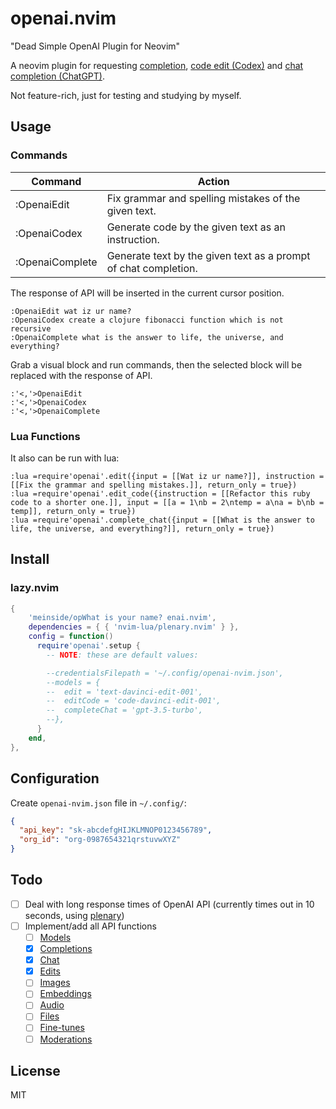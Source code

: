 # openai.nvim

"Dead Simple OpenAI Plugin for Neovim"

A neovim plugin for requesting [completion](https://platform.openai.com/docs/guides/completion), [code edit (Codex)](https://platform.openai.com/docs/guides/code) and [chat completion (ChatGPT)](https://platform.openai.com/docs/guides/chat).

Not feature-rich, just for testing and studying by myself.

## Usage

### Commands

| Command | Action |
| --- | --- |
| :OpenaiEdit | Fix grammar and spelling mistakes of the given text. |
| :OpenaiCodex | Generate code by the given text as an instruction. |
| :OpenaiComplete | Generate text by the given text as a prompt of chat completion. |

The response of API will be inserted in the current cursor position.

```vim
:OpenaiEdit wat iz ur name?
:OpenaiCodex create a clojure fibonacci function which is not recursive
:OpenaiComplete what is the answer to life, the universe, and everything?
```

Grab a visual block and run commands, then the selected block will be replaced with the response of API.

```vim
:'<,'>OpenaiEdit
:'<,'>OpenaiCodex
:'<,'>OpenaiComplete
```

### Lua Functions

It also can be run with lua:

```vim
:lua =require'openai'.edit({input = [[Wat iz ur name?]], instruction = [[Fix the grammar and spelling mistakes.]], return_only = true})
:lua =require'openai'.edit_code({instruction = [[Refactor this ruby code to a shorter one.]], input = [[a = 1\nb = 2\ntemp = a\na = b\nb = temp]], return_only = true})
:lua =require'openai'.complete_chat({input = [[What is the answer to life, the universe, and everything?]], return_only = true})
```

## Install

### lazy.nvim

```lua
{
    'meinside/opWhat is your name? enai.nvim',
    dependencies = { { 'nvim-lua/plenary.nvim' } },
    config = function()
      require'openai'.setup {
        -- NOTE: these are default values:

        --credentialsFilepath = '~/.config/openai-nvim.json',
        --models = {
        --  edit = 'text-davinci-edit-001',
        --  editCode = 'code-davinci-edit-001',
        --  completeChat = 'gpt-3.5-turbo',
        --},
      }
    end,
},
```

## Configuration

Create `openai-nvim.json` file in `~/.config/`:

```json
{
  "api_key": "sk-abcdefgHIJKLMNOP0123456789",
  "org_id": "org-0987654321qrstuvwXYZ"
}
```

## Todo

- [ ] Deal with long response times of OpenAI API (currently times out in 10 seconds, using [plenary](https://github.com/nvim-lua/plenary.nvim))
- [ ] Implement/add all API functions
  - [ ] [Models](https://platform.openai.com/docs/api-reference/models)
  - [X] [Completions](https://platform.openai.com/docs/api-reference/completions)
  - [X] [Chat](https://platform.openai.com/docs/api-reference/chat)
  - [X] [Edits](https://platform.openai.com/docs/api-reference/edits)
  - [ ] [Images](https://platform.openai.com/docs/api-reference/images)
  - [ ] [Embeddings](https://platform.openai.com/docs/api-reference/embeddings)
  - [ ] [Audio](https://platform.openai.com/docs/api-reference/audio)
  - [ ] [Files](https://platform.openai.com/docs/api-reference/files)
  - [ ] [Fine-tunes](https://platform.openai.com/docs/api-reference/fine-tunes)
  - [ ] [Moderations](https://platform.openai.com/docs/api-reference/moderations)

## License

MIT

